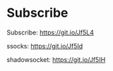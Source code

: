 # Subscribe
Subscribe:
https://git.io/Jf5L4

ssocks:
https://git.io/Jf5Id

shadowsocket:
https://git.io/Jf5IH
